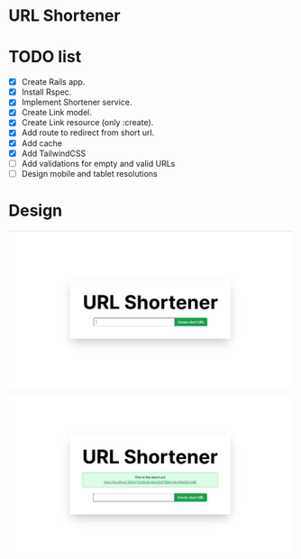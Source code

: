 # URL Shortener

# TODO list

- [X] Create Rails app.
- [X] Install Rspec.
- [X] Implement Shortener service.
- [X] Create Link model.
- [X] Create Link resource (only :create).
- [X] Add route to redirect from short url.
- [X] Add cache
- [X] Add TailwindCSS
- [ ] Add validations for empty and valid URLs
- [ ] Design mobile and tablet resolutions

# Design

![Main](./images/main.jpeg)

![Short](./images/short.jpeg)
